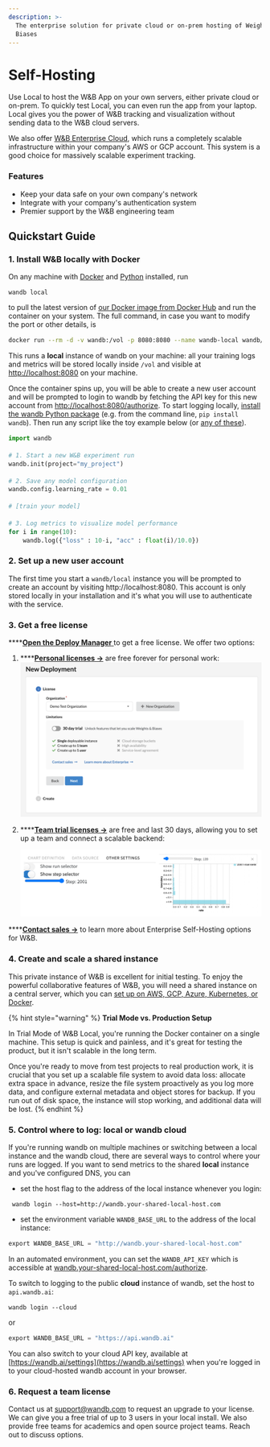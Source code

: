 ```yaml
---
description: >-
  The enterprise solution for private cloud or on-prem hosting of Weights &
  Biases
---
```


# Self-Hosting

Use Local to host the W\&B App on your own servers, either private cloud or on-prem. To quickly test Local, you can even run the app from your laptop. Local gives you the power of W\&B tracking and visualization without sending data to the W\&B cloud servers.

We also offer [W\&B Enterprise Cloud](cloud.md), which runs a completely scalable infrastructure within your company's AWS or GCP account. This system is a good choice for massively scalable experiment tracking.

### Features

* Keep your data safe on your own company's network
* Integrate with your company's authentication system
* Premier support by the W\&B engineering team

## Quickstart Guide

### 1. Install W\&B locally with Docker

On any machine with [Docker](https://www.docker.com) and [Python](https://www.python.org) installed, run

```
wandb local
```

to pull the latest version of [our Docker image from Docker Hub](https://hub.docker.com/r/wandb/local) and run the container on your system. The full command, in case you want to modify the port or other details, is

```bash
docker run --rm -d -v wandb:/vol -p 8080:8080 --name wandb-local wandb/local
```

This runs a **local** instance of wandb on your machine: all your training logs and metrics will be stored locally inside `/vol` and visible at [http://localhost:8080](http://localhost:8080) on your machine.

Once the container spins up, you will be able to create a new user account and will be prompted to login to wandb by fetching the API key for this new account from [http://localhost:8080/authorize](http://localhost:8080/authorize). To start logging locally, [install the wandb Python package](https://github.com/wandb/client) (e.g. from the command line, `pip install wandb`). Then run any script like the toy example below (or [any of these](https://github.com/wandb/examples)).

```python
import wandb

# 1. Start a new W&B experiment run
wandb.init(project="my_project")

# 2. Save any model configuration
wandb.config.learning_rate = 0.01

# [train your model]

# 3. Log metrics to visualize model performance
for i in range(10):
	wandb.log({"loss" : 10-i, "acc" : float(i)/10.0})
```

### **2. Set up a new user account**

The first time you start a `wandb/local` instance you will be prompted to create an account by visiting http://localhost:8080.  This account is only stored locally in your installation and it's what you will use to authenticate with the service.&#x20;

### 3. Get a free license

****[**Open the Deploy Manager** ](https://deploy.wandb.ai/deploy)to get a free license. We offer two options:

1. ****[**Personal licenses ->**](https://deploy.wandb.ai/deploy) are free forever for personal work:\
   ![](<../../.gitbook/assets/image (161) (1) (1) (1).png>)
2.  ****[**Team trial licenses ->**](https://deploy.wandb.ai/deploy) are free and last 30 days, allowing you to set up a team and connect a scalable backend:

    ![](<../../.gitbook/assets/image (160).png>)

****[**Contact sales -**](https://wandb.ai/site/local-contact)**>** to learn more about Enterprise Self-Hosting options for W\&B.

### 4. Create and scale a shared instance

This private instance of W\&B is excellent for initial testing. To enjoy the powerful collaborative features of W\&B, you will need a shared instance on a central server, which you can [set up on AWS, GCP, Azure, Kubernetes, or Docker](https://docs.wandb.ai/self-hosted/setup).

{% hint style="warning" %}
**Trial Mode vs. Production Setup**

In Trial Mode of W\&B Local, you're running the Docker container on a single machine. This setup is quick and painless, and it's great for testing the product, but it isn't scalable in the long term.&#x20;

Once you're ready to move from test projects to real production work, it  is crucial that you set up a scalable file system to avoid data loss: allocate extra space in advance, resize the file system proactively as you log more data, and configure external metadata and object stores for backup. If you run out of disk space, the instance will stop working, and additional data will be lost.
{% endhint %}

### 5. Control where to log: local or wandb cloud

If you're running wandb on multiple machines or switching between a local instance and the wandb cloud, there are several ways to control where your runs are logged. If you want to send metrics to the shared **local** instance and you've configured DNS, you can

* set the host flag to the address of the local instance whenever you login:

```
 wandb login --host=http://wandb.your-shared-local-host.com
```

* set the environment variable `WANDB_BASE_URL` to the address of the local instance:

```python
export WANDB_BASE_URL = "http://wandb.your-shared-local-host.com"
```

In an automated environment, you can set the `WANDB_API_KEY` which is accessible at [wandb.your-shared-local-host.com/authorize](http://wandb.your-shared-local-host.com/authorize).

To switch to logging to the public **cloud** instance of wandb, set the host to `api.wandb.ai`:

```
wandb login --cloud
```

or

```python
export WANDB_BASE_URL = "https://api.wandb.ai"
```

You can also switch to your cloud API key, available at [https://wandb.ai/settings](https://wandb.ai/settings) when you're logged in to your cloud-hosted wandb account in your browser.

### 6. Request a team license

Contact us at [support@wandb.com](mailto:support@wandb.com) to request an upgrade to your license. We can give you a free trial of up to 3 users in your local install. We also provide free teams for academics and open source project teams. Reach out to discuss options.
